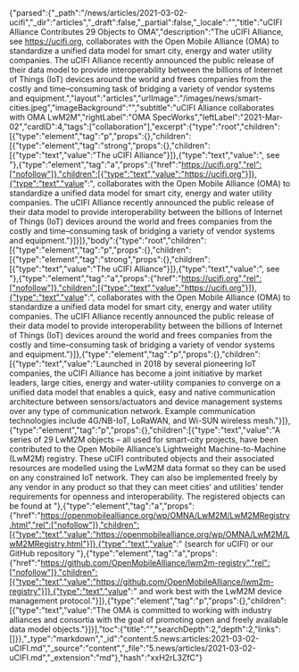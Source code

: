 {"parsed":{"_path":"/news/articles/2021-03-02-ucifi","_dir":"articles","_draft":false,"_partial":false,"_locale":"","title":"uCIFI Alliance Contributes 29 Objects to OMA","description":"The uCIFI Alliance, see https://ucifi.org, collaborates with the Open Mobile Alliance (OMA) to standardize a unified data model for smart city, energy and water utility companies. The uCIFI Alliance recently announced the public release of their data model to provide interoperability between the billions of Internet of Things (IoT) devices around the world and frees companies from the costly and time–consuming task of bridging a variety of vendor systems and equipment.","layout":"articles","urlImage":"/images/news/smart-cities.jpeg","imageBackground":"","subtitle":"uCIFI Alliance collaborates with OMA LwM2M","rightLabel":"OMA SpecWorks","leftLabel":"2021-Mar-02","cardID":4,"tags":["collaboration"],"excerpt":{"type":"root","children":[{"type":"element","tag":"p","props":{},"children":[{"type":"element","tag":"strong","props":{},"children":[{"type":"text","value":"The uCIFI Alliance"}]},{"type":"text","value":", see "},{"type":"element","tag":"a","props":{"href":"https://ucifi.org","rel":["nofollow"]},"children":[{"type":"text","value":"https://ucifi.org"}]},{"type":"text","value":", collaborates with the Open Mobile Alliance (OMA) to standardize a unified data model for smart city, energy and water utility companies. The uCIFI Alliance recently announced the public release of their data model to provide interoperability between the billions of Internet of Things (IoT) devices around the world and frees companies from the costly and time–consuming task of bridging a variety of vendor systems and equipment."}]}]},"body":{"type":"root","children":[{"type":"element","tag":"p","props":{},"children":[{"type":"element","tag":"strong","props":{},"children":[{"type":"text","value":"The uCIFI Alliance"}]},{"type":"text","value":", see "},{"type":"element","tag":"a","props":{"href":"https://ucifi.org","rel":["nofollow"]},"children":[{"type":"text","value":"https://ucifi.org"}]},{"type":"text","value":", collaborates with the Open Mobile Alliance (OMA) to standardize a unified data model for smart city, energy and water utility companies. The uCIFI Alliance recently announced the public release of their data model to provide interoperability between the billions of Internet of Things (IoT) devices around the world and frees companies from the costly and time–consuming task of bridging a variety of vendor systems and equipment."}]},{"type":"element","tag":"p","props":{},"children":[{"type":"text","value":"Launched in 2018 by several pioneering IoT companies, the uCIFI Alliance has become a joint initiative by market leaders, large cities, energy and water-utility companies to converge on a unified data model that enables a quick, easy and native communication architecture between sensors/actuators and device management systems over any type of communication network. Example communication technologies include 4G/NB-IoT, LoRaWAN, and Wi-SUN wireless mesh."}]},{"type":"element","tag":"p","props":{},"children":[{"type":"text","value":"A series of 29 LwM2M objects – all used for smart-city projects, have been contributed to the Open Mobile Alliance’s  Lightweight Machine-to-Machine (LwM2M) registry. These uCIFI contributed objects and their associated resources are modelled using the LwM2M data format so they can be used on any constrained IoT network. They can also be implemented freely by any vendor in any product so that they can meet cities’ and utilities’ tender requirements for openness and interoperability. The registered objects can be found at "},{"type":"element","tag":"a","props":{"href":"https://openmobilealliance.org/wp/OMNA/LwM2M/LwM2MRegistry.html","rel":["nofollow"]},"children":[{"type":"text","value":"https://openmobilealliance.org/wp/OMNA/LwM2M/LwM2MRegistry.html"}]},{"type":"text","value":" (search for uCIFI) or our GitHub repository "},{"type":"element","tag":"a","props":{"href":"https://github.com/OpenMobileAlliance/lwm2m-registry","rel":["nofollow"]},"children":[{"type":"text","value":"https://github.com/OpenMobileAlliance/lwm2m-registry"}]},{"type":"text","value":" and work best with the LwM2M device management protocol."}]},{"type":"element","tag":"p","props":{},"children":[{"type":"text","value":"The OMA is committed to working with industry alliances and consortia with the goal of promoting open and freely available data model objects."}]}],"toc":{"title":"","searchDepth":2,"depth":2,"links":[]}},"_type":"markdown","_id":"content:5.news:articles:2021-03-02-uCIFI.md","_source":"content","_file":"5.news/articles/2021-03-02-uCIFI.md","_extension":"md"},"hash":"xxH2rL3ZfC"}